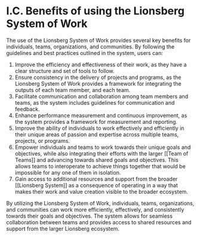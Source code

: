 # I.C. Benefits of using the Lionsberg System of Work

The use of the Lionsberg System of Work provides several key benefits for individuals, teams, organizations, and communities. By following the guidelines and best practices outlined in the system, users can:

1.  Improve the efficiency and effectiveness of their work, as they have a clear structure and set of tools to follow.
2.  Ensure consistency in the delivery of projects and programs, as the Lionsberg System of Work provides a framework for integrating the outputs of each team member, and each team.
3.  Facilitate communication and collaboration among team members and teams, as the system includes guidelines for communication and feedback.
4.  Enhance performance measurement and continuous improvement, as the system provides a framework for measurement and reporting.  
5. Improve the ability of individuals to work effectively and efficiently in their unique areas of passion and expertise across multiple teams, projects, or programs. 
6.  Empower individuals and teams to work towards their unique goals and objectives, while also integrating their efforts with the larger [[Team of Teams]] and advancing towards shared goals and objectives. This allows teams to interoperate to achieve things together that would be impossible for any one of them in isolation. 
7. Gain access to additional resources and support from the broader [[Lionsberg System]] as a consequence of operating in a way that makes their work and value creation visible to the broader ecosystem. 

By utilizing the Lionsberg System of Work, individuals, teams, organizations, and communities can work more efficiently, effectively, and consistently towards their goals and objectives. The system allows for seamless collaboration between teams and provides access to shared resources and support from the larger Lionsberg ecosystem.